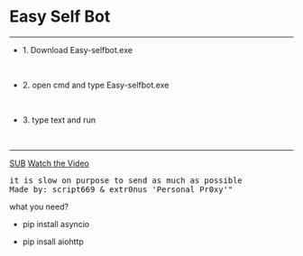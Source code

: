 <h1>Easy Self Bot</h1>
<hr>
<ul><li>1. Download Easy-selfbot.exe</li></ul><br>
<ul><li>2. open cmd and type Easy-selfbot.exe</li></ul><br>
<ul><li>3. type text and run</li></ul><br><hr>
<a href="https://www.youtube.com/channel/UCyrZETOIRNyH3EwP8mFM74Q" target="_blank">SUB</a>
<a href="https://youtu.be/rqkLPtRlqag" target="_blank">Watch the Video</a>
<pre>it is slow on purpose to send as much as possible<br>Made by: script669 & extr0nus 'Personal Pr0xy'"</pre>
<a>what you need?<ul><li>pip install asyncio</li></ul><ul><li>pip insall aiohttp</li></ul>
